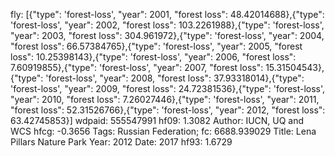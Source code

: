 fly: [{"type": 'forest-loss', "year": 2001, "forest loss": 48.42014688},{"type": 'forest-loss', "year": 2002, "forest loss": 103.2261988},{"type": 'forest-loss', "year": 2003, "forest loss": 304.961972},{"type": 'forest-loss', "year": 2004, "forest loss": 66.57384765},{"type": 'forest-loss', "year": 2005, "forest loss": 10.25398143},{"type": 'forest-loss', "year": 2006, "forest loss": 7.60919855},{"type": 'forest-loss', "year": 2007, "forest loss": 15.31504543},{"type": 'forest-loss', "year": 2008, "forest loss": 37.93318014},{"type": 'forest-loss', "year": 2009, "forest loss": 24.72381536},{"type": 'forest-loss', "year": 2010, "forest loss": 7.26027446},{"type": 'forest-loss', "year": 2011, "forest loss": 52.31526766},{"type": 'forest-loss', "year": 2012, "forest loss": 63.42745853}]
wdpaid: 555547991
hf09: 1.3082
Author: IUCN, UQ and WCS
hfcg: -0.3656
Tags: Russian Federation;
fc: 6688.939029
Title: Lena Pillars Nature Park
Year: 2012
Date: 2017
hf93: 1.6729
